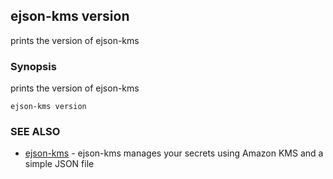 ## ejson-kms version

prints the version of ejson-kms

### Synopsis


prints the version of ejson-kms

```
ejson-kms version
```

### SEE ALSO
* [ejson-kms](ejson-kms.md)	 - ejson-kms manages your secrets using Amazon KMS and a simple JSON file

